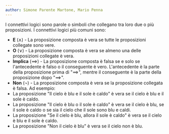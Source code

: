 ```yaml
---
author: Simone Parente Martone, Mario Penna
---
```


I connettivi logici sono parole o simboli che collegano tra loro due o più proposizioni. I connettivi logici più comuni sono:
- **E** ($\land$) - La proposizione composta è vera se tutte le proposizioni collegate sono vere.
- **O** ($\lor$) - La proposizione composta è vera se almeno una delle proposizioni collegate è vera.
- **Implica** ($\implies$) - La proposizione composta è falsa se e solo se l'antecedente è falso o il conseguente è vero. L'antecedente è la parte della proposizione prima di "$\implies$", mentre il conseguente è la parte della proposizione dopo "$\implies$".
- **Non** ($\lnot$) - La proposizione composta è vera se la proposizione collegata è falsa.
Ad esempio: 
- La proposizione "Il cielo è blu e il sole è caldo" è vera se il cielo è blu e il sole è caldo. 
- La proposizione "Il cielo è blu o il sole è caldo" è vera se il cielo è blu, se il sole è caldo o se sia il cielo che il sole sono blu e caldi.
- La proposizione "Se il cielo è blu, allora il sole è caldo" è vera se il cielo è blu e il sole è caldo.
- La proposizione "Non il cielo è blu" è vera se il cielo non è blu.